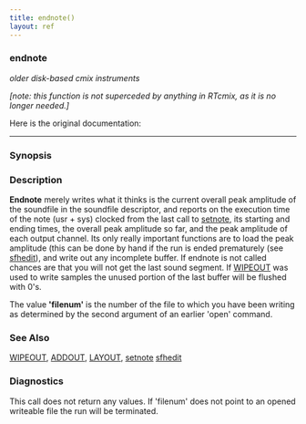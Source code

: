 ```yaml
---
title: endnote()
layout: ref
---
```


### endnote

*older disk-based cmix instruments*

*\[note: this function is not superceded by anything in RTcmix, as it is
no longer needed.\]*  
  
Here is the original documentation:

-----

### Synopsis

### Description

**Endnote** merely writes what it thinks is the current overall peak
amplitude of the soundfile in the soundfile descriptor, and reports on
the execution time of the note (usr + sys) clocked from the last call to
[setnote](setnote.html), its starting and ending times, the overall peak
amplitude so far, and the peak amplitude of each output channel. Its
only really important functions are to load the peak amplitude (this can
be done by hand if the run is ended prematurely (see
[sfhedit](../standalone/sfhedit.html)), and write out any incomplete
buffer. If endnote is not called chances are that you will not get the
last sound segment. If [WIPEOUT](WIPEOUT.html) was used to write samples
the unused portion of the last buffer will be flushed with 0's.

The value **'filenum'** is the number of the file to which you have been
writing as determined by the second argument of an earlier 'open'
command.

### See Also

[WIPEOUT](WIPEOUT.html), [ADDOUT](ADDOUT.html), [LAYOUT](LAYOUT.html),
[setnote](setnote.html) [sfhedit](../standalone/sfhedit.html)

### Diagnostics

This call does not return any values. If 'filenum' does not point to an
opened writeable file the run will be terminated.
